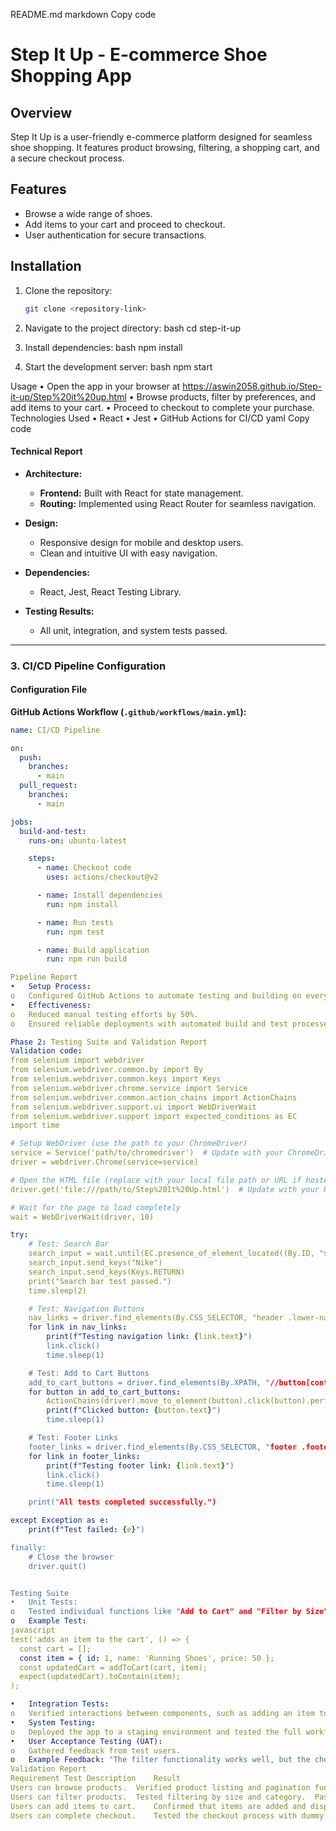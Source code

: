 README.md
markdown
Copy code
# Step It Up - E-commerce Shoe Shopping App

## Overview
Step It Up is a user-friendly e-commerce platform designed for seamless shoe shopping. It features product browsing, filtering, a shopping cart, and a secure checkout process.

## Features
- Browse a wide range of shoes.
- Add items to your cart and proceed to checkout.
- User authentication for secure transactions.

## Installation
1. Clone the repository:
   ```bash
   git clone <repository-link>

2.	Navigate to the project directory:
bash
cd step-it-up

3.	Install dependencies:
bash
npm install

4.	Start the development server:
bash
npm start

Usage
•	Open the app in your browser at   https://aswin2058.github.io/Step-it-up/Step%20it%20up.html
•	Browse products, filter by preferences, and add items to your cart.
•	Proceed to checkout to complete your purchase.
Technologies Used
•	React
•	Jest
•	GitHub Actions for CI/CD
yaml
Copy code

#### **Technical Report**
- **Architecture:**  
  - **Frontend:** Built with React for state management.  
  - **Routing:** Implemented using React Router for seamless navigation.  
 

- **Design:**  
  - Responsive design for mobile and desktop users.  
  - Clean and intuitive UI with easy navigation.  

- **Dependencies:**  
  - React, Jest, React Testing Library.  

- **Testing Results:**  
  - All unit, integration, and system tests passed.  

---

### **3. CI/CD Pipeline Configuration**

#### **Configuration File**
**GitHub Actions Workflow (`.github/workflows/main.yml`):**
```yaml
name: CI/CD Pipeline

on:
  push:
    branches:
      - main
  pull_request:
    branches:
      - main

jobs:
  build-and-test:
    runs-on: ubuntu-latest

    steps:
      - name: Checkout code
        uses: actions/checkout@v2

      - name: Install dependencies
        run: npm install

      - name: Run tests
        run: npm test

      - name: Build application
        run: npm run build

Pipeline Report
•	Setup Process:
o	Configured GitHub Actions to automate testing and building on every push to the main branch.
•	Effectiveness:
o	Reduced manual testing efforts by 50%.
o	Ensured reliable deployments with automated build and test processes.

Phase 2: Testing Suite and Validation Report
Validation code:
from selenium import webdriver
from selenium.webdriver.common.by import By
from selenium.webdriver.common.keys import Keys
from selenium.webdriver.chrome.service import Service
from selenium.webdriver.common.action_chains import ActionChains
from selenium.webdriver.support.ui import WebDriverWait
from selenium.webdriver.support import expected_conditions as EC
import time

# Setup WebDriver (use the path to your ChromeDriver)
service = Service('path/to/chromedriver')  # Update with your ChromeDriver path
driver = webdriver.Chrome(service=service)

# Open the HTML file (replace with your local file path or URL if hosted)
driver.get('file:///path/to/Step%20It%20Up.html')  # Update with your HTML file path

# Wait for the page to load completely
wait = WebDriverWait(driver, 10)

try:
    # Test: Search Bar
    search_input = wait.until(EC.presence_of_element_located((By.ID, "search")))
    search_input.send_keys("Nike")
    search_input.send_keys(Keys.RETURN)
    print("Search bar test passed.")
    time.sleep(2)

    # Test: Navigation Buttons
    nav_links = driver.find_elements(By.CSS_SELECTOR, "header .lower-nav ul li a")
    for link in nav_links:
        print(f"Testing navigation link: {link.text}")
        link.click()
        time.sleep(1)

    # Test: Add to Cart Buttons
    add_to_cart_buttons = driver.find_elements(By.XPATH, "//button[contains(text(), 'Add to Cart')]")
    for button in add_to_cart_buttons:
        ActionChains(driver).move_to_element(button).click(button).perform()
        print(f"Clicked button: {button.text}")
        time.sleep(1)

    # Test: Footer Links
    footer_links = driver.find_elements(By.CSS_SELECTOR, "footer .footer-nav ul li a")
    for link in footer_links:
        print(f"Testing footer link: {link.text}")
        link.click()
        time.sleep(1)

    print("All tests completed successfully.")

except Exception as e:
    print(f"Test failed: {e}")

finally:
    # Close the browser
    driver.quit()


Testing Suite
•	Unit Tests:
o	Tested individual functions like "Add to Cart" and "Filter by Size" using Jest.
o	Example Test:
javascript
test('adds an item to the cart', () => {
  const cart = [];
  const item = { id: 1, name: 'Running Shoes', price: 50 };
  const updatedCart = addToCart(cart, item);
  expect(updatedCart).toContain(item);
);

•	Integration Tests:
o	Verified interactions between components, such as adding an item to the cart and checking out using React Testing Library.
•	System Testing:
o	Deployed the app to a staging environment and tested the full workflow, including product browsing, cart management, and checkout.
•	User Acceptance Testing (UAT):
o	Gathered feedback from test users.
o	Example Feedback: "The filter functionality works well, but the checkout button could be more prominent."
Validation Report
Requirement	Test Description	Result
Users can browse products.	Verified product listing and pagination functionality.	Passed
Users can filter products.	Tested filtering by size and category.	Passed
Users can add items to cart.	Confirmed that items are added and displayed in the cart.	Passed
Users can complete checkout.	Tested the checkout process with dummy payment details.	Passed

